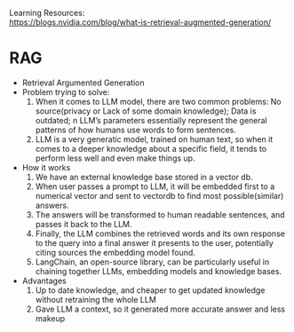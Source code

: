 Learning Resources: <br>
https://blogs.nvidia.com/blog/what-is-retrieval-augmented-generation/ <br>

# RAG
- Retrieval Argumented Generation
- Problem trying to solve:
  1. When it comes to LLM model, there are two common problems: No source(privacy or Lack of some domain knowledge); Data is outdated; n LLM’s parameters essentially represent the general patterns of how humans use words to form sentences.<br>
  2. LLM is a very generatic model, trained on human text, so when it comes to a deeper knowledge about a specific field, it tends to perform less well and even make things up. <br>
- How it works
  1. We have an external knowledge base stored in a vector db.
  2. When user passes a prompt to LLM, it will be embedded first to a numerical vector and sent to vectordb to find most possible(similar) answers.
  3. The answers will be transformed to human readable sentences, and passes it back to the LLM.
  4. Finally, the LLM combines the retrieved words and its own response to the query into a final answer it presents to the user, potentially citing sources the embedding model found.
  5. LangChain, an open-source library, can be particularly useful in chaining together LLMs, embedding models and knowledge bases.
- Advantages
  1. Up to date knowledge, and cheaper to get updated knowledge without retraining the whole LLM
  2. Gave LLM a context, so it generated more accurate answer and less makeup
     
